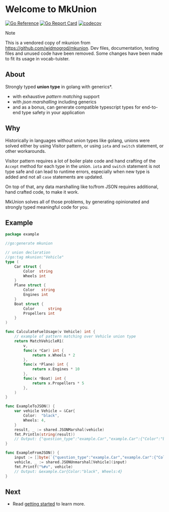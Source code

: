 # Welcome to MkUnion
[![Go Reference](https://pkg.go.dev/badge/github.com/widmogrod/mkunion.svg)](https://pkg.go.dev/github.com/widmogrod/mkunion)
[![Go Report Card](https://goreportcard.com/badge/github.com/widmogrod/mkunion)](https://goreportcard.com/report/github.com/widmogrod/mkunion)
[![codecov](https://codecov.io/gh/widmogrod/mkunion/branch/main/graph/badge.svg?token=3Z3Z3Z3Z3Z)](https://codecov.io/gh/widmogrod/mkunion)

> [!NOTE]
> This is a vendored copy of mkunion from https://github.com/widmogrod/mkunion.
> Dev files, documentation, testing files and unused code have been removed.
> Some changes have been made to fit its usage in vocab-tuister.

## About
Strongly typed **union type** in golang with generics*.

* with exhaustive _pattern matching_ support
* with _json marshalling_ including generics
* and as a bonus, can generate compatible typescript types for end-to-end type safety in your application

## Why
Historically in languages without union types like golang, unions were solved either by using Visitor pattern, or using `iota` and `switch` statement, or other workarounds.

Visitor pattern requires a lot of boiler plate code and hand crafting of the `Accept` method for each type in the union.
`iota` and `switch` statement is not type safe and can lead to runtime errors, especially when new type is added and not all `case` statements are updated.

On top of that, any data marshalling like to/from JSON requires additional, hand crafted code, to make it work.

MkUnion solves all of those problems, by generating opinionated and strongly typed meaningful code for you.

## Example

```go title="example/vehicle.go"
package example

//go:generate mkunion

// union declaration
//go:tag mkunion:"Vehicle"
type (
	Car struct {
		Color  string
		Wheels int
	}
	Plane struct {
		Color   string
		Engines int
	}
	Boat struct {
		Color      string
		Propellers int
	}
)

func CalculateFuelUsage(v Vehicle) int {
	// example of pattern matching over Vehicle union type
	return MatchVehicleR1(
		v,
		func(x *Car) int {
			return x.Wheels * 2
		},
		func(x *Plane) int {
			return x.Engines * 10
		},
		func(x *Boat) int {
			return x.Propellers * 5
		},
	)
}

func ExampleToJSON() {
    var vehicle Vehicle = &Car{
        Color:  "black",
        Wheels: 4,
    }
    result, _ := shared.JSONMarshal(vehicle)
    fmt.Println(string(result))
    // Output: {"question_type":"example.Car","example.Car":{"Color":"black","Wheels":4}}
}

func ExampleFromJSON() {
	input := []byte(`{"question_type":"example.Car","example.Car":{"Color":"black","Wheels":4}}`)
	vehicle, _ := shared.JSONUnmarshal[Vehicle](input)
	fmt.Printf("%#v", vehicle)
	// Output: &example.Car{Color:"black", Wheels:4}
}
```


## Next

- Read [getting started](https://widmogrod.github.io/mkunion/getting_started/)  to learn more.